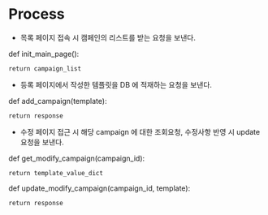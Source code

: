 Process
=======

* 목록 페이지 접속 시 캠페인의 리스트를 받는 요청을 보낸다.

def init_main_page():
    
    return campaign_list

* 등록 페이지에서 작성한 템플릿을 DB 에 적재하는 요청을 보낸다.

def add_campaign(template):
	
	return response

* 수정 페이지 접근 시 해당 campaign 에 대한 조회요청, 수정사항 반영 시 update 요청을 보낸다.

def get_modify_campaign(campaign_id):
	
	return template_value_dict

def update_modify_campaign(campaign_id, template):
	
	return response
